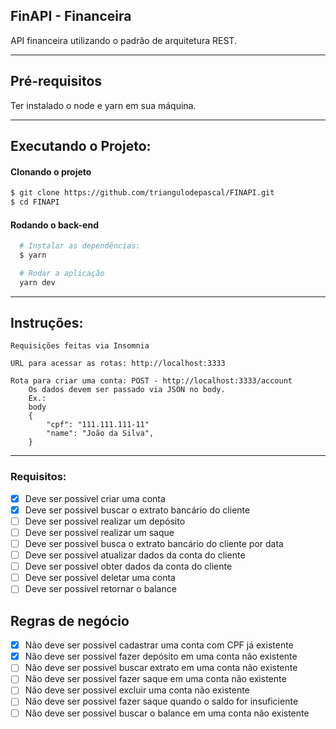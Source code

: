 ## FinAPI - Financeira

API financeira utilizando o padrão de arquitetura REST.

---

## Pré-requisitos

Ter instalado o node e yarn em sua máquina.

---

## Executando o Projeto:

#### Clonando o projeto

```sh
$ git clone https://github.com/triangulodepascal/FINAPI.git
$ cd FINAPI
```

#### Rodando o back-end

```sh
  # Instalar as dependências:
  $ yarn

  # Rodar a aplicação
  yarn dev
```

---

## Instruções:

    Requisições feitas via Insomnia

    URL para acessar as rotas: http://localhost:3333

    Rota para criar uma conta: POST - http://localhost:3333/account
        Os dados devem ser passado via JSON no body.
        Ex.:
        body
        {
            "cpf": "111.111.111-11"
            "name": "João da Silva",
        }

---

### Requisitos:

- [x] Deve ser possivel criar uma conta
- [x] Deve ser possivel buscar o extrato bancário do cliente
- [ ] Deve ser possivel realizar um depósito
- [ ] Deve ser possivel realizar um saque
- [ ] Deve ser possivel busca o extrato bancário do cliente por data
- [ ] Deve ser possivel atualizar dados da conta do cliente
- [ ] Deve ser possivel obter dados da conta do cliente
- [ ] Deve ser possivel deletar uma conta
- [ ] Deve ser possivel retornar o balance

## Regras de negócio

- [x] Não deve ser possivel cadastrar uma conta com CPF já existente
- [x] Não deve ser possivel fazer depósito em uma conta não existente
- [ ] Não deve ser possivel buscar extrato em uma conta não existente
- [ ] Não deve ser possivel fazer saque em uma conta não existente
- [ ] Não deve ser possivel excluir uma conta não existente
- [ ] Não deve ser possivel fazer saque quando o saldo for insuficiente
- [ ] Não deve ser possivel buscar o balance em uma conta não existente
